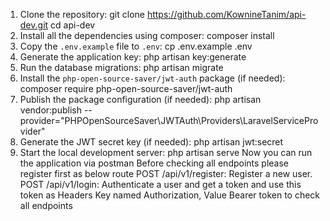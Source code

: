 1. Clone the repository:
   git clone https://github.com/KownineTanim/api-dev.git
   cd api-dev
2. Install all the dependencies using composer:
    composer install
3. Copy the `.env.example` file to `.env`:
    cp .env.example .env
4. Generate the application key:
    php artisan key:generate
6. Run the database migrations:
    php artisan migrate
7. Install the `php-open-source-saver/jwt-auth` package (if needed):
    composer require php-open-source-saver/jwt-auth
8. Publish the package configuration (if needed):
    php artisan vendor:publish --provider="PHPOpenSourceSaver\JWTAuth\Providers\LaravelServiceProvider"
9. Generate the JWT secret key (if needed):
    php artisan jwt:secret
10. Start the local development server:
    php artisan serve
Now you can run the application via postman
Before checking all endpoints please register first as below route
POST /api/v1/register: Register a new user.
POST /api/v1/login: Authenticate a user and get a token and use this token as Headers Key named Authorization, Value Bearer token  to check all endpoints
